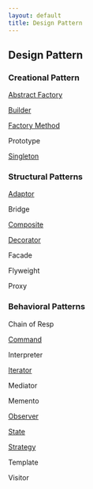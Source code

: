 ```yaml
---
layout: default
title: Design Pattern
---
```

## Design Pattern
### Creational Pattern
[Abstract Factory](/2017/05/03/abstract-factory/)

[Builder](/2017/06/29/builder/)

[Factory Method](/2017/04/28/factory-method/)

Prototype

[Singleton](/2017/05/19/singleton/)

### Structural Patterns
[Adaptor](/2017/07/14/adaptor/)

Bridge

[Composite](/2017/06/20/composite/)

[Decorator](/2017/04/18/decorator/)

Facade

Flyweight

Proxy

### Behavioral Patterns

Chain of Resp

[Command](/2017/07/06/command/)

Interpreter

[Iterator](/2017/06/13/iterator/)

Mediator

Memento

[Observer](/2017/04/12/observer/)

[State](/2017/05/30/state/)

[Strategy](/2017/04/07/strategy/)

Template

Visitor
